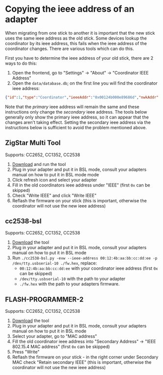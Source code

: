 ---
---
# Copying the ieee address of an adapter
When migrating from one stick to another it is important that the new stick uses the same ieee address as the old stick. Some devices lookup the coordinator by its ieee address, this fails when the ieee address of the coordinator changes. There are various tools which can do this.

First you have to determine the ieee address of your old stick, there are 2 ways to do this:
1. Open the frontend, go to "Settings" -> "About" -> "Coordinator IEEE Address"
1. Open the `data/database.db`; on the first line you will find the coordinator ieee address:
```json
{"id":1,"type":"Coordinator","ieeeAddr":"0x00124b000e89686d","nwkAddr":0...
```

Note that the *primary* ieee address will remain the same and these instructions only change the *secondary* ieee address.  The tools below generally only show the primary ieee address, so it can appear that the changes aren't taking effect.  Setting the secondary ieee address via the instructions below is sufficient to avoid the problem mentioned above.

## ZigStar Multi Tool
Supports: CC2652, CC1352, CC2538
1. [Download](https://github.com/xyzroe/ZigStarGW-MT/releases) and run the tool
1. Plug in your adapter and put it in BSL mode, consult your adapters manual on how to put it in BSL mode mode
1. Click refresh icon and select your adapter
1. Fill in the old coordinators ieee address under "IEEE" (first `0x` can be skipped)
1. Check "Write IEEE" and click "Write IEEE"
1. Reflash the firmware on your stick (this is important, otherwise the coordinator will not use the new ieee address)

## cc2538-bsl
Supports: CC2652, CC1352, CC2538
1. [Download](https://github.com/JelmerT/cc2538-bsl) the tool
1. Plug in your adapter and put it in BSL mode, consult your adapters manual on how to put it in BSL mode
1. Run `./cc2538-bsl.py -evw --ieee-address 00:12:4b:aa:bb:cc:dd:ee -p /dev/tty.usbserial-10 ./fw.hex`, replace:
    - `00:12:4b:aa:bb:cc:dd:ee` with your coordinator ieee address (first `0x` can be skipped)
    - `/dev/tty.usbserial-10` with the path to your adapter
    - `./fw.hex` with the path to your adapters firmware.

## FLASH-PROGRAMMER-2
Supports: CC2652, CC1352, CC2538
1. [Download](https://www.ti.com/tool/FLASH-PROGRAMMER) the tool
1. Plug in your adapter and put it in BSL mode, consult your adapters manual on how to put it in BSL mode
1. Select your adapter, go to "MAC address"
1. Fill the old coordinator ieee address into "Secondary Address" -> "IEEE 802.15.4 MAC address" (first `0x` can be skipped)
1. Press "Write"
1. Reflash the firmware on your stick - in the right corner under Secondary MAC check "Retain secondary IEEE" (this is important, otherwise the coordinator will not use the new ieee address)
